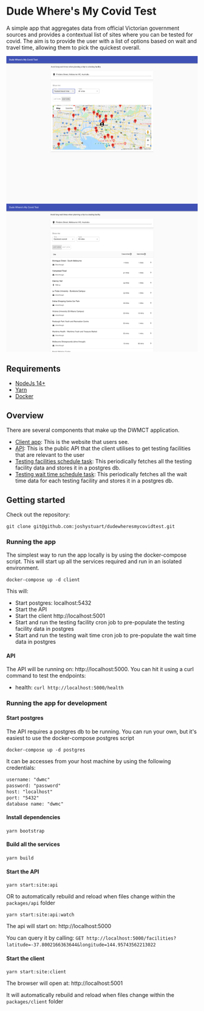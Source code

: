 # Dude Where's My Covid Test

A simple app that aggregates data from official Victorian government sources and provides a contextual list of sites
where you can be tested for covid. The aim is to provide the user with a list of options based on wait and travel time,
allowing them to pick the quickest overall.

![Dude Where's My Covid Test - Map view](docs/dwmct-mapview.png)
![Dude Where's My Covid Test - Map view](docs/dwmct-listview.png)

## Requirements

- [NodeJs 14+](https://nodejs.org/en/download/)
- [Yarn](https://classic.yarnpkg.com/en/)
- [Docker](https://docs.docker.com/get-docker/)

## Overview

There are several components that make up the DWMCT application.

- [Client app](sites/client): This is the website that users see.
- [API](sites/api): This is the public API that the client utilises to get testing facilities that are relevant to the user
- [Testing facilities schedule task](cron/testing-facilities): This periodically fetches all the testing facility data and stores it in a postgres db.
- [Testing wait time schedule task](cron/testing-wait-time): This periodically fetches all the wait time data for each testing facility and stores it in a postgres db.

## Getting started

Check out the repository:

```
git clone git@github.com:joshystuart/dudewheresmycovidtest.git
```

### Running the app

The simplest way to run the app locally is by using the docker-compose script. This will start up all the services required and run in an isolated environment.

```
docker-compose up -d client
```

This will:

- Start postgres: localhost:5432
- Start the API
- Start the client http://localhost:5001
- Start and run the testing facility cron job to pre-populate the testing facility data in postgres
- Start and run the testing wait time cron job to pre-populate the wait time data in postgres

#### API

The API will be running on: http://localhost:5000. You can hit it using a curl command to test the endpoints:

- health: `curl http://localhost:5000/health`

### Running the app for development

#### Start postgres

The API requires a postgres db to be running. You can run your own, but it's easiest to use the docker-compose postgres script

```
docker-compose up -d postgres
```

It can be accesses from your host machine by using the following credentials:

```
username: "dwmc"
password: "password"
host: "localhost"
port: "5432"
database name: "dwmc"
```

#### Install dependencies

```
yarn bootstrap
```

#### Build all the services

```
yarn build
```

#### Start the API

```
yarn start:site:api
```

OR to automatically rebuild and reload when files change within the `packages/api` folder

```
yarn start:site:api:watch
```

The api will start on: http://localhost:5000

You can query it by
calling: `GET http://localhost:5000/facilities?latitude=-37.8002166363644&longitude=144.95743562213022`

#### Start the client

```
yarn start:site:client
```

The browser will open at: http://localhost:5001

It will automatically rebuild and reload when files change within the `packages/client` folder
